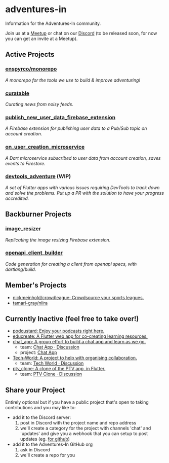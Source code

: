 # adventures-in
Information for the Adventures-In community.

Join us at a [Meetup](https://www.meetup.com/Adventures-in-Flutter-Firebase) or chat on our [Discord]() (to be released soon, for now you can get an invite at a Meetup).

## Active Projects

### [enspyrco/monorepo](https://github.com/enspyrco/monorepo)

*A monorepo for the tools we use to build & improve adventuring!*

### [curatable](https://github.com/adventures-in/curatable)

*Curating news from noisy feeds.*

### [publish_new_user_data_firebase_extension](https://github.com/adventures-in/publish_new_user_data_firebase_extension)

*A Firebase extension for publishing user data to a Pub/Sub topic on account creation.*

### [on_user_creation_microservice](https://github.com/adventures-in/on_user_creation_microservice)

*A Dart microservice subscribed to user data from account creation, saves events to Firestore.*

### [devtools_adventure](https://github.com/adventures-in/devtools_adventure) (WIP)

*A set of Flutter apps with various issues requiring DevTools to track down and solve the problems. Put up a PR with the solution to have your progress accredited.*

## Backburner Projects

### [image_resizer](https://github.com/Adventures-In/image_resizer)

*Replicating the image resizing Firebase extension.*

### [openapi_client_builder](https://github.com/Adventures-In/openapi_client_builder)

*Code generation for creating a client from openapi specs, with dartlang/build.*

## Member's Projects 

- [nickmeinhold/crowdleague: Crowdsource your sports leagues.](https://github.com/nickmeinhold/crowdleague) 
- [tamari-gray/niira](https://github.com/tamari-gray/niira)

## Currently Inactive (feel free to take over!) 
- [podcustard: Enjoy your podcasts right here.](https://github.com/Adventures-In/podcustard) 
- [educreate: A Flutter web app for co-creating learning resources.](https://github.com/Adventures-In/educreate)
- [chat_app: A group effort to build a chat app and learn as we go.](https://github.com/Adventures-In/chat_app) 
  - team: [Chat App · Discussion](https://github.com/orgs/Adventures-In/teams/chat-app) 
  - project: [Chat App](https://github.com/orgs/Adventures-In/projects/) 
- [Tech-World: A project to help with organising collaboration.](https://github.com/Adventures-In/Tech-World) 
  - team: [Tech World · Discussion](https://github.com/orgs/Adventures-In/teams/tech-world)
- [ptv_clone: A clone of the PTV app, in Flutter.](https://github.com/Adventures-In/ptv_clone)
  - team: [PTV Clone · Discussion](https://github.com/orgs/Adventures-In/teams/ptv-clone)

## Share your Project

Entirely optional but if you have a public project that's open to taking contributions and you may like to:
- add it to the Discord server:
  1. post in Discord with the project name and repo address
  2. we'll create a category for the project with channels 'chat' and 'updates' and give you a webhook that you can setup to post updates (eg. [for github](https://gist.github.com/jagrosh/5b1761213e33fc5b54ec7f6379034a22))
- add it to the Adventures-In GitHub org
  1. ask in Discord
  2. we'll create a repo for you
